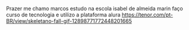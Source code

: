 Prazer me chamo marcos estudo na escola isabel de almeida marin faço curso de tecnologia e utilizo a plataforma alura 
https://tenor.com/pt-BR/view/skeletano-fall-gif-12898771772448201665
